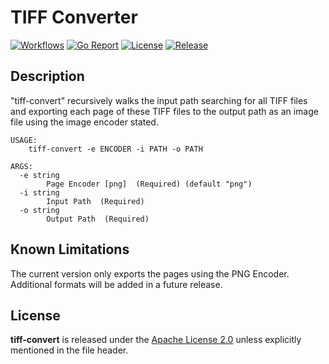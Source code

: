 # TIFF Converter

[![Workflows](https://github.com/wintermi/tiff-convert/workflows/Go/badge.svg)](https://github.com/wintermi/tiff-convert/actions)
[![Go Report](https://goreportcard.com/badge/github.com/wintermi/tiff-convert)](https://goreportcard.com/report/github.com/wintermi/tiff-convert)
[![License](https://img.shields.io/github/license/wintermi/tiff-convert.svg)](https://github.com/wintermi/tiff-convert/blob/main/LICENSE)
[![Release](https://img.shields.io/github/v/release/wintermi/tiff-convert?include_prereleases)](https://github.com/wintermi/tiff-convert/releases)


## Description

"tiff-convert" recursively walks the input path searching for all TIFF files and exporting each page of these TIFF files to the output path as an image file using the image encoder stated.

```
USAGE:
    tiff-convert -e ENCODER -i PATH -o PATH

ARGS:
  -e string
    	Page Encoder [png]  (Required) (default "png")
  -i string
    	Input Path  (Required)
  -o string
    	Output Path  (Required)
```

## Known Limitations

The current version only exports the pages using the PNG Encoder.  Additional formats will be added in a future release.


## License

**tiff-convert** is released under the [Apache License 2.0](https://github.com/wintermi/tiff-convert/blob/main/LICENSE) unless explicitly mentioned in the file header.
